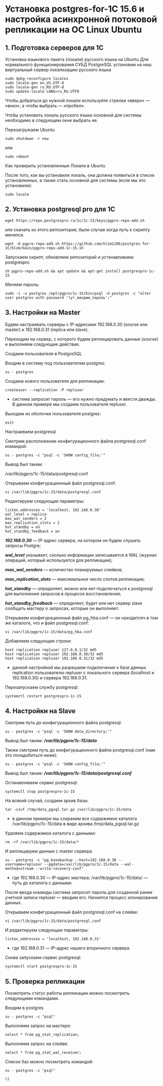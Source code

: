 # Установка postgres-for-1C 15.6 и настройка асинхронной потоковой репликации на ОС Linux Ubuntu

## 1. Подготовка серверов для 1С</a>
Установка языкового пакета (локали) русского языка на Ubuntu
Для нормального функционирования СУБД PostgreSQL установим на наш виртуальный сервер локализацию русского языка
```
sudo dpkg-reconfigure locales
sudo locale-gen en_US.UTF-8
sudo locale-gen ru_RU.UTF-8
sudo update-locale LANG=ru_RU.UTF8
```
Чтобы добраться до нужной локали используйте стрелки «вверх» — «вниз», а чтобы выбрать — «пробел».

Чтобы установить локаль русского языка основной для системы необходимо в следующем окне выбрать ее.

Перезагружаем Ubuntu
```
sudo shutdown -r now
```
или
```
sudo reboot
```
Как проверить установленные Локали в Ubuntu

После того, как вы установили локаль, она должна появиться в списке установленных, а также стать основной для системы (если мы это установили):
```
sudo locale
```

## 2. Установка postgresql pro для 1С
```
wget https://repo.postgrespro.ru/1c/1c-15/keys/pgpro-repo-add.sh
```

или скачать из этого репозитория, были случае когда путь к скрипту менялся.

```
wget -O pgpro-repo-add.sh https://github.com/klim1286/postgres-for-1C/blob/main/pgpro-repo-add-1c-15.sh
```
Запускаем скрипт, обновляем репозиторий и устанавливаем postgrespro
```
sh pgpro-repo-add.sh && apt update && apt-get install postgrespro-1c-15
```
Меняем пароль:
```
sudo -i -u postgres /opt/pgpro/1c-15/bin/psql -U postgres -c "alter user postgres with password 'тут_вводим_пароль';" 
```

## 3. Настройки на Master

Будем настраивать серверы с IP-адресами 192.168.0.30 (sourse или master) и 192.168.0.31 (replica или slave).

Переходим на сервер, с которого будем реплицировать данные (sourse) и выполняем следующие действия.

Создаем пользователя в PostgreSQL

Входим в систему под пользователем postgres:
```
su - postgres
```
Создаем нового пользователя для репликации:
```
createuser --replication -P repluser
```
* система запросит пароль — его нужно придумать и ввести дважды. В данном примере мы создаем пользователя repluser.

Выходим из оболочки пользователя postgres:
```
exit
```
Настраиваем postgresql

Смотрим расположение конфигурационного файла postgresql.conf командой:
```
su - postgres -c "psql -c 'SHOW config_file;'"
```
Вывод был таким:

/var/lib/pgpro/1c-15/data/postgresql.conf

Открываем конфигурационный файл postgresql.conf.
```
vi /var/lib/pgpro/1c-15/data/postgresql.conf
```
Редактируем следующие параметры:
```
listen_addresses = 'localhost, 192.168.0.30'
wal_level = replica
max_wal_senders = 2
max_replication_slots = 2
hot_standby = on
hot_standby_feedback = on
```

***192.168.0.30*** — IP-адрес сервера, на котором он будем слушать запросы Postgre;

***wal_level*** указывает, сколько информации записывается в WAL (журнал операций, который используется для репликации);

***max_wal_senders*** — количество планируемых слейвов;

***max_replication_slots*** — максимальное число слотов репликации;

***hot_standby*** — определяет, можно или нет подключаться к postgresql для выполнения запросов в процессе восстановления;

***hot_standby_feedback*** — определяет, будет или нет сервер slave сообщать мастеру о запросах, которые он выполняет.

Открываем конфигурационный файл pg_hba.conf — он находитсяч в том же каталоге, что и файл postgresql.conf:
```
vi /var/lib/pgpro/1c-15/data/pg_hba.conf
```
Добавляем следующие строки:
```
host replication repluser 127.0.0.1/32 md5
host replication repluser 192.168.0.30/32 md5
host replication repluser 192.168.0.31/32 md5
```
* данной настройкой мы разрешаем подключение к базе данных replication пользователю repluser с локального сервера (localhost и 192.168.0.30) и сервера 192.168.0.31.

Перезапускаем службу postgresql:
```
systemctl restart postgrespro-1c-15
```
## 4. Настройки на Slave
Смотрим путь до конфигурационного файла postgresql:
```
su - postgres -c "psql -c 'SHOW data_directory;'" 
```
Вывод был таким:
***/var/lib/pgpro/1c-15/data***

Также смотрим путь до конфигурационного файла postgresql.conf (нам это понадобиться ниже):
```
su - postgres -c "psql -c 'SHOW config_file;'"
```
Вывод был таким:
***/var/lib/pgpro/1c-15/data/postgresql.conf***

Останавливаем сервис postgresql:
```
systemctl stop postgrespro-1c-15
```
На всякий случай, создаем архив базы:
```
tar -czvf /tmp/data_pgsql.tar.gz /var/lib/pgpro/1c-15/data
```
* в данном примере мы сохраним все содержимое каталога /var/lib/pgpro/1c-15/data в виде архива /tmp/data_pgsql.tar.gz

Удаляем содержимое каталога с данными:
```
rm -rf /var/lib/pgpro/1c-15/data/*
```
И реплицируем данные с master сервера.
```
su - postgres -c "pg_basebackup --host=192.168.0.30 --username=repluser --pgdata=/var/lib/pgpro/1c-15/data --wal-method=stream --write-recovery-conf"
```
* где 192.168.0.30 — IP-адрес мастера; /var/lib/pgpro/1c-15/data/ — путь до каталога с данными.

После ввода команды система запросит пароль для созданной ранее учетной записи repluser — вводим его. Начнется процесс клонирования данных.

Открываем конфигурационный файл postgresql.conf на слейве:
```
vi /var/lib/pgpro/1c-15/data/postgresql.conf
```
И редактируем следующие параметры:
```
listen_addresses = 'localhost, 192.168.0.31'
```
* где 192.168.0.31 — IP-адрес нашего вторичного сервера.

Снова запускаем сервис postgresql:
```
systemctl start postgrespro-1c-15
```
## 5. Проверка репликации
Посмотреть статус работы репликации можно посмотреть следующими командами.

Входим в postgres
```
su - postgres -c "psql"
```
Выполняем запрос на мастере:
```
select * from pg_stat_replication;
```
Выполняем запрос на слейве:
```
select * from pg_stat_wal_receiver;
```

Список баз можно посмотреть командой:
```
su - postgres -c "psql"
```
```
\l
```
